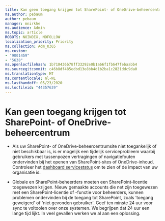 ```yaml
---
title: Kan geen toegang krijgen tot SharePoint- of OneDrive-beheercentrum
ms.author: pebaum
author: pebaum
manager: mnirkhe
ms.audience: Admin
ms.topic: article
ROBOTS: NOINDEX, NOFOLLOW
localization_priority: Priority
ms.collection: Adm_O365
ms.custom:
- "9001459"
- "5638"
ms.openlocfilehash: 1b710436b78ff33292e0b1a66f1fb647febaabb4
ms.sourcegitcommit: c46b8df485edbd13e8bb4d1b2ba1c2821ddc9da0
ms.translationtype: MT
ms.contentlocale: nl-NL
ms.lasthandoff: 05/23/2020
ms.locfileid: "44357639"
---
```

# <a name="unable-to-access-sharepoint-or-onedrive-admin-center"></a>Kan geen toegang krijgen tot SharePoint- of OneDrive-beheercentrum

- Als uw SharePoint- of OneDrive-beheercentrumsite niet toegankelijk of niet beschikbaar is, is er mogelijk een tijdelijk serviceprobleem waarbij gebruikers met tussenpozen vertragingen of navigatiefouten ondervinden bij het openen van SharePoint-sites of OneDrive-inhoud. Controleer het [dashboard servicestatus](https://admin.microsoft.com/AdminPortal/Home#/servicehealth) om te zien of de impact van uw organisatie is.

- Globale en SharePoint-beheerders moeten een SharePoint-licentie toegewezen krijgen. Nieuw gemaakte accounts die net zijn toegewezen met een SharePoint-licentie of -functie voor beheerders, kunnen problemen ondervinden bij de toegang tot SharePoint, zoals 'toegang geweigerd' of 'niet gevonden gebruiker'. Geef ten minste 24 uur voor sync te voltooien over onze systemen. We begrijpen dat 24 uur een lange tijd lijkt. In veel gevallen werken we al aan een oplossing.
